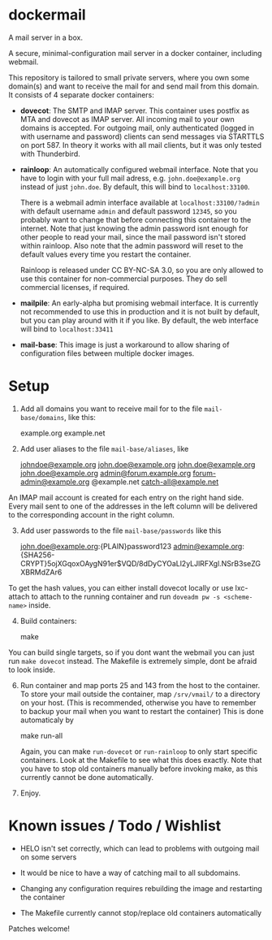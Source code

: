 dockermail
==========

A mail server in a box.

A secure, minimal-configuration mail server in a docker container, including webmail.

This repository is tailored to small private servers, where you own some domain(s) and
want to receive the mail for and send mail from this domain. It consists of 4 separate docker containers:

 - **dovecot**:  The SMTP and IMAP server. This container uses postfix as MTA and dovecot as IMAP server.
    All incoming mail to your own domains is accepted. For outgoing mail, only authenticated (logged in with username and password)
    clients can send messages via STARTTLS on port 587. In theory it works with all mail clients, but it was only tested with Thunderbird.

 - **rainloop**: An automatically configured webmail interface. Note that you have to login with your full mail adress, 
   e.g. `john.doe@example.org` instead of just `john.doe`. By default, this will bind to `localhost:33100`.

   There is a webmail admin interface available at `localhost:33100/?admin` with
   default username `admin` and default password `12345`, so you probably want to change that before connecting this container to
   the internet. Note that just knowing the admin password isnt enough for other people to read your mail, since the mail password
   isn't stored within rainloop. Also note that the admin 
   password will reset to the default values every time you restart the container.
    
   Rainloop is released under CC BY-NC-SA 3.0, so you are only allowed to use this container for non-commercial purposes. They do
   sell commercial licenses, if required.

 - **mailpile**: An early-alpha but promising webmail interface. It is currently not recommended to use this in production
   and it is not built by default, but you can play around with it if you like. By default, the web interface will bind to
   `localhost:33411`

 - **mail-base**: This image is just a workaround to allow sharing of configuration files between multiple docker images. 



Setup
=====


1) Add all domains you want to receive mail for to the file `mail-base/domains`, like this:

    example.org
    example.net

2) Add user aliases to the file `mail-base/aliases`, like

    johndoe@example.org	        john.doe@example.org
    john.doe@example.org        john.doe@example.org
    admin@forum.example.org     forum-admin@example.org
    @example.net	        catch-all@example.net

An IMAP mail account is created for each entry on the right hand side.
Every mail sent to one of the addresses in the left column will
be delivered to the corresponding account in the right column.

3) Add user passwords to the file `mail-base/passwords` like this

    john.doe@example.org:{PLAIN}password123
    admin@example.org:{SHA256-CRYPT}$5$ojXGqoxOAygN91er$VQD/8dDyCYOaLl2yLJlRFXgl.NSrB3seZGXBRMdZAr6

To get the hash values, you can either install dovecot locally or use lxc-attach to attach to the running
container and run `doveadm pw -s <scheme-name>` inside.

4) Build containers:

    make

You can build single targets, so if you dont want the webmail you can just run `make dovecot` instead. The Makefile is
extremely simple, dont be afraid to look inside.

6) Run container and map ports 25 and 143 from the host to the container.
   To store your mail outside the container, map `/srv/vmail/` to
   a directory on your host. (This is recommended, otherwise
   you have to remember to backup your mail when you want to restart the container)
   This is done automaticaly by

    make run-all

   Again, you can make `run-dovecot` or `run-rainloop` to only start specific containers. Look 
   at the Makefile to see what this does exactly. Note that you have to stop old containers
   manually before invoking make, as this currently cannot be done automatically.

7) Enjoy.


Known issues / Todo / Wishlist
==============================
- HELO isn't set correctly, which can lead to problems with outgoing mail on some servers

- It would be nice to have a way of catching mail to all subdomains.

- Changing any configuration requires rebuilding the image and restarting the container

- The Makefile currently cannot stop/replace old containers automatically

Patches welcome!
